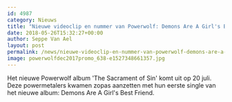 ```yaml
---
id: 4987
category: Nieuws
title: "Nieuwe videoclip en nummer van Powerwolf: Demons Are A Girl's Best Friend"
date: 2018-05-26T15:32:27+00:00
author: Seppe Van Ael
layout: post
permalink: /news/nieuwe-videoclip-en-nummer-van-powerwolf-demons-are-a-girls-best-friend/
image: powerwolfdec2017promo_638-e1527348661357.jpg
---
```

Het nieuwe Powerwolf album 'The Sacrament of Sin' komt uit op 20 juli. Deze powermetalers kwamen zopas aanzetten met hun eerste single van het nieuwe album: Demons Are A Girl's Best Friend.

&nbsp;